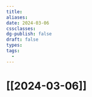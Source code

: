 ```yaml
---
title: 
aliases: 
date: 2024-03-06
cssclasses: 
dg-publish: false
draft: false
types: 
tags: 
  - 
---
```

# [[2024-03-06]]


